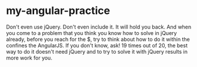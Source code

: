 my-angular-practice
===================

Don't even use jQuery. Don't even include it. It will hold you back. And when you come to a problem that you think you know how to solve in jQuery already, before you reach for the $, try to think about how to do it within the confines the AngularJS. If you don't know, ask! 19 times out of 20, the best way to do it doesn't need jQuery and to try to solve it with jQuery results in more work for you.
